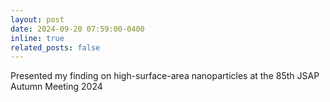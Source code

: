 ```yaml
---
layout: post
date: 2024-09-20 07:59:00-0400
inline: true
related_posts: false
---
```


Presented my finding on high-surface-area nanoparticles at the 85th JSAP Autumn Meeting 2024
